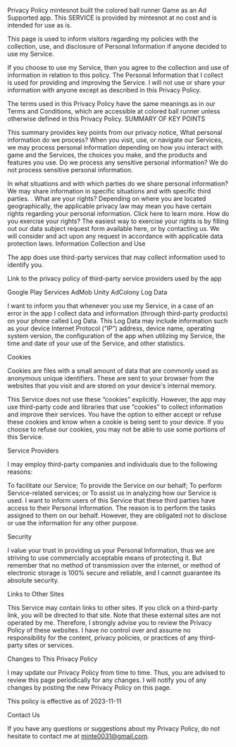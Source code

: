 
Privacy Policy
mintesnot built the colored ball runner Game as an Ad Supported app. This SERVICE is provided by mintesnot at no cost and is intended for use as is.

This page is used to inform visitors regarding my policies with the collection, use, and disclosure of Personal Information if anyone decided to use my Service.

If you choose to use my Service, then you agree to the collection and use of information in relation to this policy. The Personal Information that I collect is used for providing and improving the Service. I will not use or share your information with anyone except as described in this Privacy Policy.

The terms used in this Privacy Policy have the same meanings as in our Terms and Conditions, which are accessible at colored ball runner unless otherwise defined in this Privacy Policy.
 SUMMARY OF KEY POINTS

This summary provides key points from our privacy notice, 
What personal information do we process? When you visit, use, or navigate our Services, we may process personal information depending on how you interact with game and the Services, the choices you make, and the products and features you use.
Do we process any sensitive personal information? We do not process sensitive personal information.

In what situations and with which parties do we share personal information? We may share information in specific situations and with specific third parties. .
What are your rights? Depending on where you are located geographically, the applicable privacy law may mean you have certain rights regarding your personal information. Click here to learn more.
How do you exercise your rights? The easiest way to exercise your rights is by filling out our data subject request form available here, or by contacting us. We will consider and act upon any request in accordance with applicable data protection laws.
Information Collection and Use



The app does use third-party services that may collect information used to identify you.

Link to the privacy policy of third-party service providers used by the app

Google Play Services
AdMob
Unity
AdColony
Log Data

I want to inform you that whenever you use my Service, in a case of an error in the app I collect data and information (through third-party products) on your phone called Log Data. This Log Data may include information such as your device Internet Protocol (“IP”) address, device name, operating system version, the configuration of the app when utilizing my Service, the time and date of your use of the Service, and other statistics.

Cookies

Cookies are files with a small amount of data that are commonly used as anonymous unique identifiers. These are sent to your browser from the websites that you visit and are stored on your device's internal memory.

This Service does not use these “cookies” explicitly. However, the app may use third-party code and libraries that use “cookies” to collect information and improve their services. You have the option to either accept or refuse these cookies and know when a cookie is being sent to your device. If you choose to refuse our cookies, you may not be able to use some portions of this Service.

Service Providers

I may employ third-party companies and individuals due to the following reasons:

To facilitate our Service;
To provide the Service on our behalf;
To perform Service-related services; or
To assist us in analyzing how our Service is used.
I want to inform users of this Service that these third parties have access to their Personal Information. The reason is to perform the tasks assigned to them on our behalf. However, they are obligated not to disclose or use the information for any other purpose.

Security

I value your trust in providing us your Personal Information, thus we are striving to use commercially acceptable means of protecting it. But remember that no method of transmission over the internet, or method of electronic storage is 100% secure and reliable, and I cannot guarantee its absolute security.

Links to Other Sites

This Service may contain links to other sites. If you click on a third-party link, you will be directed to that site. Note that these external sites are not operated by me. Therefore, I strongly advise you to review the Privacy Policy of these websites. I have no control over and assume no responsibility for the content, privacy policies, or practices of any third-party sites or services.




Changes to This Privacy Policy

I may update our Privacy Policy from time to time. Thus, you are advised to review this page periodically for any changes. I will notify you of any changes by posting the new Privacy Policy on this page.

This policy is effective as of 2023-11-11

Contact Us

If you have any questions or suggestions about my Privacy Policy, do not hesitate to contact me at minte0031@gmail.com.


